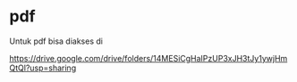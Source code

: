 # pdf

Untuk pdf bisa diakses di

<https://drive.google.com/drive/folders/14MESiCgHaIPzUP3xJH3tJy1ywjHmQtQl?usp=sharing>
